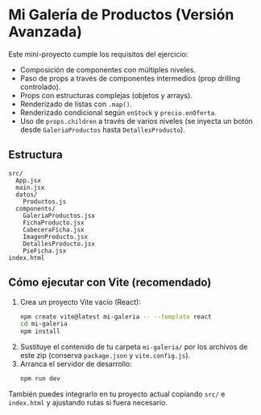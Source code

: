 # Mi Galería de Productos (Versión Avanzada)

Este mini-proyecto cumple los requisitos del ejercicio:
- Composición de componentes con múltiples niveles.
- Paso de props a través de componentes intermedios (prop drilling controlado).
- Props con estructuras complejas (objetos y arrays).
- Renderizado de listas con `.map()`.
- Renderizado condicional según `enStock` y `precio.enOferta`.
- Uso de `props.children` a través de varios niveles (se inyecta un botón desde `GaleriaProductos` hasta `DetallesProducto`).

## Estructura
```
src/
  App.jsx
  main.jsx
  datos/
    Productos.js
  components/
    GaleriaProductos.jsx
    FichaProducto.jsx
    CabeceraFicha.jsx
    ImagenProducto.jsx
    DetallesProducto.jsx
    PieFicha.jsx
index.html
```

## Cómo ejecutar con Vite (recomendado)
1. Crea un proyecto Vite vacío (React):
   ```bash
   npm create vite@latest mi-galeria -- --template react
   cd mi-galeria
   npm install
   ```
2. Sustituye el contenido de tu carpeta `mi-galeria/` por los archivos de este zip (conserva `package.json` y `vite.config.js`).
3. Arranca el servidor de desarrollo:
   ```bash
   npm run dev
   ```

También puedes integrarlo en tu proyecto actual copiando `src/` e `index.html` y ajustando rutas si fuera necesario.
